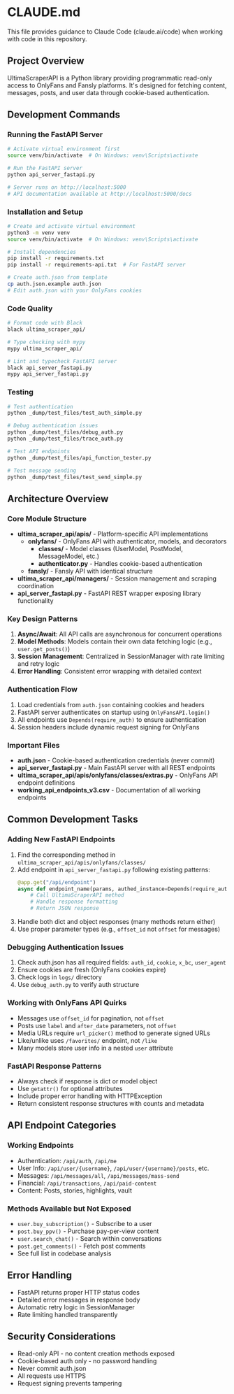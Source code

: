 # CLAUDE.md

This file provides guidance to Claude Code (claude.ai/code) when working with code in this repository.

## Project Overview

UltimaScraperAPI is a Python library providing programmatic read-only access to OnlyFans and Fansly platforms. It's designed for fetching content, messages, posts, and user data through cookie-based authentication.

## Development Commands

### Running the FastAPI Server
```bash
# Activate virtual environment first
source venv/bin/activate  # On Windows: venv\Scripts\activate

# Run the FastAPI server
python api_server_fastapi.py

# Server runs on http://localhost:5000
# API documentation available at http://localhost:5000/docs
```

### Installation and Setup
```bash
# Create and activate virtual environment
python3 -m venv venv
source venv/bin/activate  # On Windows: venv\Scripts\activate

# Install dependencies
pip install -r requirements.txt
pip install -r requirements-api.txt  # For FastAPI server

# Create auth.json from template
cp auth.json.example auth.json
# Edit auth.json with your OnlyFans cookies
```

### Code Quality
```bash
# Format code with Black
black ultima_scraper_api/

# Type checking with mypy
mypy ultima_scraper_api/

# Lint and typecheck FastAPI server
black api_server_fastapi.py
mypy api_server_fastapi.py
```

### Testing
```bash
# Test authentication
python _dump/test_files/test_auth_simple.py

# Debug authentication issues
python _dump/test_files/debug_auth.py
python _dump/test_files/trace_auth.py

# Test API endpoints
python _dump/test_files/api_function_tester.py

# Test message sending
python _dump/test_files/test_send_simple.py
```

## Architecture Overview

### Core Module Structure
- **ultima_scraper_api/apis/** - Platform-specific API implementations
  - **onlyfans/** - OnlyFans API with authenticator, models, and decorators
    - **classes/** - Model classes (UserModel, PostModel, MessageModel, etc.)
    - **authenticator.py** - Handles cookie-based authentication
  - **fansly/** - Fansly API with identical structure
- **ultima_scraper_api/managers/** - Session management and scraping coordination
- **api_server_fastapi.py** - FastAPI REST wrapper exposing library functionality

### Key Design Patterns
1. **Async/Await**: All API calls are asynchronous for concurrent operations
2. **Model Methods**: Models contain their own data fetching logic (e.g., `user.get_posts()`)
3. **Session Management**: Centralized in SessionManager with rate limiting and retry logic
4. **Error Handling**: Consistent error wrapping with detailed context

### Authentication Flow
1. Load credentials from `auth.json` containing cookies and headers
2. FastAPI server authenticates on startup using `OnlyFansAPI.login()`
3. All endpoints use `Depends(require_auth)` to ensure authentication
4. Session headers include dynamic request signing for OnlyFans

### Important Files
- **auth.json** - Cookie-based authentication credentials (never commit)
- **api_server_fastapi.py** - Main FastAPI server with all REST endpoints
- **ultima_scraper_api/apis/onlyfans/classes/extras.py** - OnlyFans API endpoint definitions
- **working_api_endpoints_v3.csv** - Documentation of all working endpoints

## Common Development Tasks

### Adding New FastAPI Endpoints
1. Find the corresponding method in `ultima_scraper_api/apis/onlyfans/classes/`
2. Add endpoint in `api_server_fastapi.py` following existing patterns:
   ```python
   @app.get("/api/endpoint")
   async def endpoint_name(params, authed_instance=Depends(require_auth)):
       # Call UltimaScraperAPI method
       # Handle response formatting
       # Return JSON response
   ```
3. Handle both dict and object responses (many methods return either)
4. Use proper parameter types (e.g., `offset_id` not `offset` for messages)

### Debugging Authentication Issues
1. Check auth.json has all required fields: `auth_id`, `cookie`, `x_bc`, `user_agent`
2. Ensure cookies are fresh (OnlyFans cookies expire)
3. Check logs in `logs/` directory
4. Use `debug_auth.py` to verify auth structure

### Working with OnlyFans API Quirks
- Messages use `offset_id` for pagination, not `offset`
- Posts use `label` and `after_date` parameters, not `offset`
- Media URLs require `url_picker()` method to generate signed URLs
- Like/unlike uses `/favorites/` endpoint, not `/like`
- Many models store user info in a nested `user` attribute

### FastAPI Response Patterns
- Always check if response is dict or model object
- Use `getattr()` for optional attributes
- Include proper error handling with HTTPException
- Return consistent response structures with counts and metadata

## API Endpoint Categories

### Working Endpoints
- Authentication: `/api/auth`, `/api/me`
- User Info: `/api/user/{username}`, `/api/user/{username}/posts`, etc.
- Messages: `/api/messages/all`, `/api/messages/mass-send`
- Financial: `/api/transactions`, `/api/paid-content`
- Content: Posts, stories, highlights, vault

### Methods Available but Not Exposed
- `user.buy_subscription()` - Subscribe to a user
- `post.buy_ppv()` - Purchase pay-per-view content
- `user.search_chat()` - Search within conversations
- `post.get_comments()` - Fetch post comments
- See full list in codebase analysis

## Error Handling
- FastAPI returns proper HTTP status codes
- Detailed error messages in response body
- Automatic retry logic in SessionManager
- Rate limiting handled transparently

## Security Considerations
- Read-only API - no content creation methods exposed
- Cookie-based auth only - no password handling
- Never commit auth.json
- All requests use HTTPS
- Request signing prevents tampering